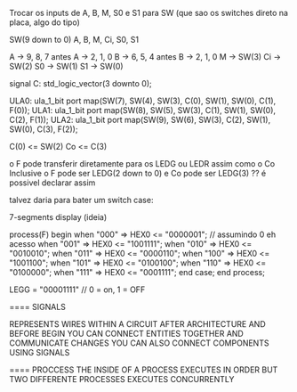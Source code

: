 Trocar os inputs de A, B, M, S0 e S1 para SW (que sao os switches direto na placa, algo do tipo)

SW(9 down to 0)
A, B, M, Ci, S0, S1

A -> 9, 8, 7 antes A -> 2, 1, 0
B -> 6, 5, 4 antes B -> 2, 1, 0
M -> SW(3)
Ci -> SW(2)
S0 -> SW(1)
S1 -> SW(0)

signal C: std_logic_vector(3 downto 0);

ULA0: ula_1_bit port map(SW(7), SW(4), SW(3), C(0), SW(1), SW(0), C(1), F(0));
ULA1: ula_1_bit port map(SW(8), SW(5), SW(3), C(1), SW(1), SW(0), C(2), F(1));
ULA2: ula_1_bit port map(SW(9), SW(6), SW(3), C(2), SW(1), SW(0), C(3), F(2));

C(0) <= SW(2)
Co <= C(3)

o F pode transferir diretamente para os LEDG ou LEDR assim como o Co
Inclusive o F  pode ser LEDG(2 down to 0)
          e Co pode ser LEDG(3) ?? é possivel declarar assim

talvez daria para bater um switch case:

7-segments display (ideia)

process(F)
  begin
      when "000" => HEX0 <= "0000001"; // assumindo 0 eh acesso
      when "001" => HEX0 <= "1001111";
      when "010" => HEX0 <= "0010010";
      when "011" => HEX0 <= "0000110";
      when "100" => HEX0 <= "1001100";
      when "101" => HEX0 <= "0100100";
      when "110" => HEX0 <= "0100000";
      when "111" => HEX0 <= "0001111";
    end case;
  end process;

LEGG = "00001111" // 0 = on, 1 = OFF


==== SIGNALS

REPRESENTS WIRES WITHIN A CIRCUIT
AFTER ARCHITECTURE AND BEFORE BEGIN
YOU CAN CONNECT ENTITIES TOGETHER AND COMMUNICATE CHANGES
YOU CAN ALSO CONNECT COMPONENTS USING SIGNALS

==== PROCCESS
THE INSIDE OF A PROCESS EXECUTES IN ORDER
BUT TWO DIFFERENTE PROCESSES EXECUTES CONCURRENTLY